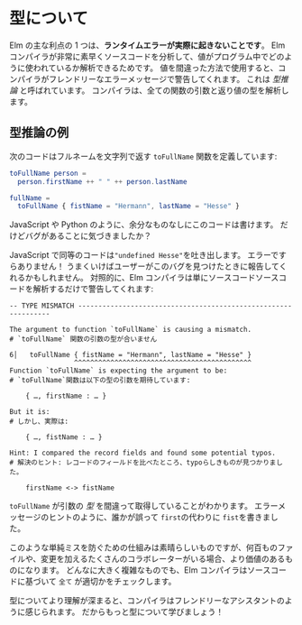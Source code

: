 <!--
# Types
-->

# 型について

<!--
One of Elm's major benefits is that **users do not see runtime errors in practice**. This is possible because the Elm compiler can analyze your source code very quickly to see how values flow through your program. If a value can ever be used in an invalid way, the compiler tells you about it with a friendly error message. This is called _type inference_. The compiler figures out what _type_ of values flow in and out of all your functions.
-->

Elm の主な利点の 1 つは、**ランタイムエラーが実際に起きないことです**。 Elm コンパイラが非常に素早くソースコードを分析して、値がプログラム中でどのように使われているか解析できるためです。 値を間違った方法で使用すると、コンパイラがフレンドリーなエラーメッセージで警告してくれます。 これは _型推論_ と呼ばれています。 コンパイラは、全ての関数の引数と返り値の型を解析します。

<!--
## An Example of Type Inference
-->

## 型推論の例

<!--
The following code defines a `toFullName` function which extracts a person’s full name as a string:
-->

次のコードはフルネームを文字列で返す `toFullName` 関数を定義しています:

```elm
toFullName person =
  person.firstName ++ " " ++ person.lastName

fullName =
  toFullName { fistName = "Hermann", lastName = "Hesse" }
```

<!--
Like in JavaScript or Python, we just write the code with no extra clutter. Do you see the bug though?
-->

JavaScript や Python のように、余分なものなしにこのコードは書けます。 だけどバグがあることに気づきましたか？

<!--
In JavaScript, the equivalent code spits out `"undefined Hesse"`. Not even an error! Hopefully one of your users will tell you about it when they see it in the wild. In contrast, the Elm compiler just looks at the source code and tells you:
-->

JavaScript で同等のコードは`"undefined Hesse"`を吐き出します。 エラーですらありません！ うまくいけばユーザーがこのバグを見つけたときに報告してくれるかもしれません。 対照的に、Elm コンパイラは単にソースコードソースコードを解析するだけで警告してくれます:

```
-- TYPE MISMATCH ---------------------------------------------------------------

The argument to function `toFullName` is causing a mismatch.
# `toFullName` 関数の引数の型が合いません

6│   toFullName { fistName = "Hermann", lastName = "Hesse" }
                ^^^^^^^^^^^^^^^^^^^^^^^^^^^^^^^^^^^^^^^^^^^^
Function `toFullName` is expecting the argument to be:
# `toFullName`関数は以下の型の引数を期待しています:

    { …, firstName : … }

But it is:
# しかし、実際は:

    { …, fistName : … }

Hint: I compared the record fields and found some potential typos.
# 解決のヒント: レコードのフィールドを比べたところ、typoらしきものが見つかりました。

    firstName <-> fistName
```

<!--
It sees that `toFullName` is getting the wrong _type_ of argument. Like the hint in the error message says, someone accidentally wrote `fist` instead of `first`.
-->

`toFullName` が引数の _型_ を間違って取得していることがわかります。 エラーメッセージのヒントのように、誰かが誤って `first`の代わりに `fist`を書きました。

<!--
It is great to have an assistant for simple mistakes like this, but it is even more valuable when you have hundreds of files and a bunch of collaborators making changes. No matter how big and complex things get, the Elm compiler checks that _everything_ fits together properly just based on the source code.
-->

このような単純ミスを防ぐための仕組みは素晴らしいものですが、何百ものファイルや、変更を加えるたくさんのコラボレーターがいる場合、より価値のあるものになります。 どんなに大きく複雑なものでも、Elm コンパイラはソースコードに基づいて `全て` が適切かをチェックします。

<!--
The better you understand types, the more the compiler feels like a friendly assistant. So let's start learning more!
-->

型についてより理解が深まると、コンパイラはフレンドリーなアシスタントのように感じられます。 だからもっと型について学びましょう！
